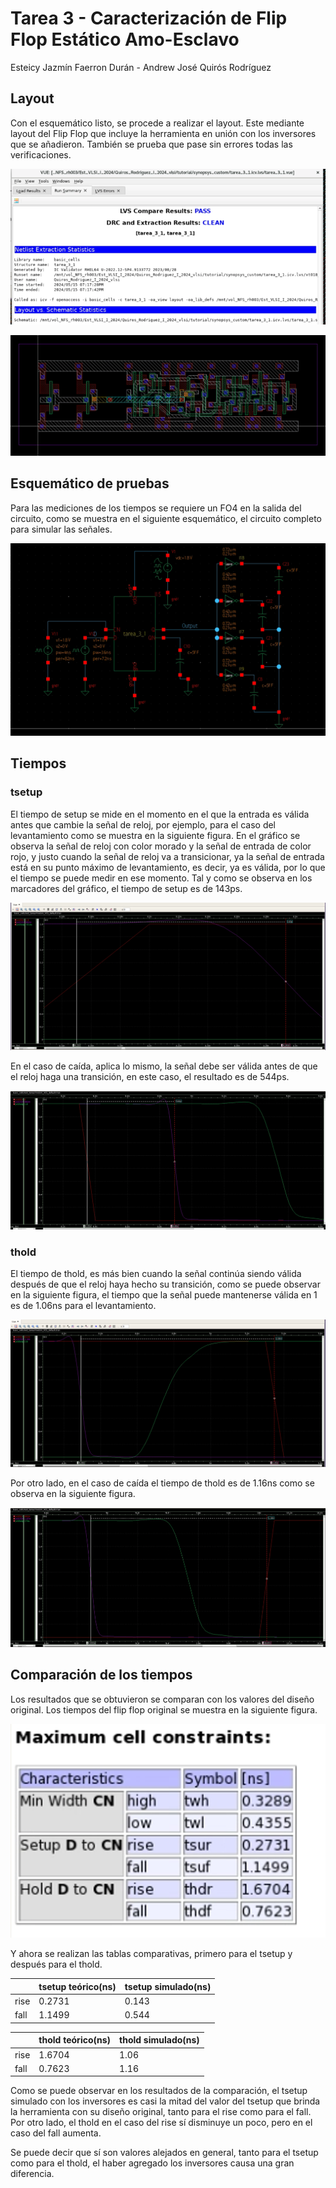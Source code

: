 # Tarea 3 - Caracterización de Flip Flop Estático Amo-Esclavo
Esteicy Jazmín Faerron Durán - Andrew José Quirós Rodríguez

## Layout

Con el esquemático listo, se procede a realizar el layout. Este mediante layout del Flip Flop que incluye la herramienta en unión con los inversores que se añadieron. También se prueba que pase sin errores todas las verificaciones.

![alt text](imagenes/verificacion.png)

![alt text](imagenes/layout.png)


## Esquemático de pruebas

Para las mediciones de los tiempos se requiere un FO4 en la salida del circuito, como se muestra en el siguiente esquemático, el circuito completo para simular las señales.

![alt text](imagenes/esquematico.png)

## Tiempos

### tsetup

El tiempo de setup se mide en el momento en el que la entrada es válida antes que cambie la señal de reloj, por ejemplo, para el caso del levantamiento como se muestra en la siguiente figura. En el gráfico se observa la señal de reloj con color morado y la señal de entrada de color rojo, y justo cuando la señal de reloj va a transicionar, ya la señal de entrada está en su punto máximo de levantamiento, es decir, ya es válida, por lo que el tiempo se puede medir en ese momento. Tal y como se observa en los marcadores del gráfico, el tiempo de setup es de 143ps.

![alt text](imagenes/tsetuprise.png)

En el caso de caída, aplica lo mismo, la señal debe ser válida antes de que el reloj haga una transición, en este caso, el resultado es de 544ps.

![alt text](imagenes/tsetupfall.png)

### thold

El tiempo de thold, es más bien cuando la señal continúa siendo válida después de que el reloj haya hecho su transición, como se puede observar en la siguiente figura, el tiempo que la señal puede mantenerse válida en 1 es de 1.06ns para el levantamiento.

![alt text](imagenes/tholdrise.png)

Por otro lado, en el caso de caída el tiempo de thold es de 1.16ns como se observa en la siguiente figura.

![alt text](imagenes/tholdfall.png)

## Comparación de los tiempos

Los resultados que se obtuvieron se comparan con los valores del diseño original. Los tiempos del flip flop original se muestra en la siguiente figura.

![alt text](imagenes/tiemposoriginales.png) 

Y ahora se realizan las tablas comparativas, primero para el tsetup y después para el thold.

|   |tsetup teórico(ns)|tsetup simulado(ns)|
|---|----------|--|
|rise|0.2731|0.143|
|fall|1.1499|0.544|
 

|   |thold teórico(ns)|thold simulado(ns)|
|---|----------|--|
|rise|1.6704|1.06|
|fall|0.7623|1.16|

Como se puede observar en los resultados de la comparación, el tsetup simulado con los inversores es casi la mitad del valor del tsetup que brinda la herramienta con su diseño original, tanto para el rise como para el fall. Por otro lado, el thold en el caso del rise sí disminuye un poco, pero en el caso del fall aumenta. 

Se puede decir que sí son valores alejados en general, tanto para el tsetup como para el thold, el haber agregado los inversores causa una gran diferencia.